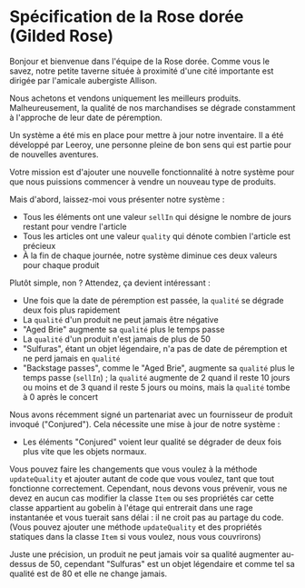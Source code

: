# Spécification de la Rose dorée (Gilded Rose)

Bonjour et bienvenue dans l'équipe de la Rose dorée. Comme vous le savez, notre petite taverne située à proximité d'une cité importante est dirigée par l'amicale aubergiste Allison. 

Nous achetons et vendons uniquement les meilleurs produits. Malheureusement, la qualité de nos marchandises se dégrade constamment à l'approche de leur date de péremption. 

Un système a été mis en place pour mettre à jour notre inventaire. Il a été développé par Leeroy, une personne pleine de bon sens qui est partie pour de nouvelles aventures.

Votre mission est d'ajouter une nouvelle fonctionnalité à notre système pour que nous puissions commencer à vendre un nouveau type de produits. 

Mais d'abord, laissez-moi vous présenter notre système :

- Tous les éléments ont une valeur `sellIn` qui désigne le nombre de jours restant pour vendre l'article
- Tous les articles ont une valeur `quality` qui dénote combien l'article est précieux
- À la fin de chaque journée, notre système diminue ces deux valeurs pour chaque produit

Plutôt simple, non ? Attendez, ça devient intéressant :

- Une fois que la date de péremption est passée, la `qualité` se dégrade deux fois plus rapidement
- La `qualité` d'un produit ne peut jamais être négative
- "Aged Brie" augmente sa `qualité` plus le temps passe
- La `qualité` d'un produit n'est jamais de plus de 50
- "Sulfuras", étant un objet légendaire, n'a pas de date de péremption et ne perd jamais en `qualité`
- "Backstage passes", comme le "Aged Brie", augmente sa `qualité` plus le temps passe (`sellIn`) ; la `qualité` augmente de 2 quand il reste 10 jours ou moins et de 3 quand il reste 5 jours ou moins, mais la `qualité` tombe à 0 après le concert

Nous avons récemment signé un partenariat avec un fournisseur de produit invoqué ("Conjured"). Cela nécessite une mise à jour de notre système :

- Les éléments "Conjured" voient leur qualité se dégrader de deux fois plus vite que les objets normaux.

Vous pouvez faire les changements que vous voulez à la méthode `updateQuality` et ajouter autant de code que vous voulez, tant que tout fonctionne correctement.
Cependant, nous devons vous prévenir, vous ne devez en aucun cas modifier la classe `Item` ou ses propriétés car cette classe appartient au gobelin à l'étage qui entrerait dans une rage instantanée et vous tuerait sans délai : il ne croit pas au partage du code. (Vous pouvez ajouter une méthode `updateQuality` et des propriétés statiques dans la classe `Item` si vous voulez, nous vous couvrirons)

Juste une précision, un produit ne peut jamais voir sa qualité augmenter au-dessus de 50, cependant "Sulfuras" est un objet légendaire et comme tel sa qualité est de 80 et elle ne change jamais.
